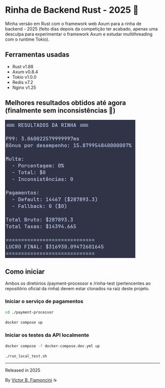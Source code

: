 # Rinha de Backend Rust - 2025 🦀

Minha versão em Rust com o framework web Axum para a rinha de backend - 2025 (feito dias depois da competição ter acabado, apenas uma desculpa para experimentar o framework Axum e estudar multithreading com o runtime Tokio).

## Ferramentas usadas

- Rust v1.88
- Axum v0.8.4
- Tokio v1.0.0
- Redis v7.2
- Nginx v1.25

## Melhores resultados obtidos até agora (finalmente sem inconsistências 🙌)

![Screenshot](./.github/partial-results.png)

## Como iniciar

Ambos os diretórios /payment-processor e /rinha-test (pertencentes ao repositõrio oficial da rinha) devem estar clonados na raiz deste projeto.

### Iniciar o serviço de pagamentos

```bash
cd ./payment-processor

docker compose up
```

### Iniciar os testes da API localmente

```bash
docker compose -f docker-compose.dev.yml up

./run_local_test.sh
```

----------
Released in 2025

By [Victor B. Fiamoncini](https://github.com/Victor-Fiamoncini) ☕️
